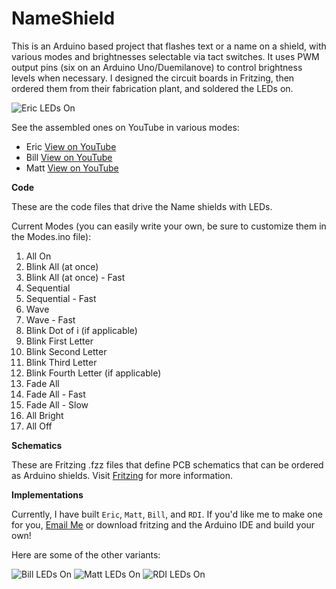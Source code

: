 NameShield
==========

This is an Arduino based project that flashes text or a name on a shield, with various modes and brightnesses selectable via tact switches. It uses PWM output pins (six on an Arduino Uno/Duemilanove) to control brightness levels when necessary. I designed the circuit boards in Fritzing, then ordered them from their fabrication plant, and soldered the LEDs on.

![Eric LEDs On](https://raw2.github.com/Ehryk/NameShield/master/Documentation/Pictures/6%20-%20Eric%20LEDs%20On.jpg)

See the assembled ones on YouTube in various modes:
 - Eric [View on YouTube](https://www.youtube.com/watch?v=vqsRCEPevEo)
 - Bill [View on YouTube](https://www.youtube.com/watch?v=BqNwpaYB2X8)
 - Matt [View on YouTube](https://www.youtube.com/watch?v=KLYUQCO8-6A)

**Code**

These are the code files that drive the Name shields with LEDs.

Current Modes (you can easily write your own, be sure to customize them in the Modes.ino file):
1. All On
1. Blink All (at once)
1. Blink All (at once) - Fast
1. Sequential
1. Sequential - Fast
1. Wave
1. Wave - Fast
1. Blink Dot of i (if applicable)
1. Blink First Letter
1. Blink Second Letter
1. Blink Third Letter
1. Blink Fourth Letter (if applicable)
1. Fade All
1. Fade All - Fast
1. Fade All - Slow
1. All Bright
1. All Off

**Schematics**

These are Fritzing .fzz files that define PCB schematics that can be ordered as Arduino shields. Visit [Fritzing](http://www.fritzing.org) for more information.

**Implementations**

Currently, I have built `Eric`, `Matt`, `Bill`, and `RDI`. If you'd like me to make one for you, [Email Me](mailto:ehryk42@gmail.com) or download fritzing and the Arduino IDE and build your own!

Here are some of the other variants:

![Bill LEDs On](https://raw2.github.com/Ehryk/NameShield/master/Documentation/Pictures/7%20-%20Bill%20LEDs%20On.jpg)
![Matt LEDs On](https://raw2.github.com/Ehryk/NameShield/master/Documentation/Pictures/8%20-%20Matt%20LEDs%20On.jpg)
![RDI LEDs On](https://raw2.github.com/Ehryk/NameShield/master/Documentation/Pictures/RDI%206%20-%20Angled.jpg)